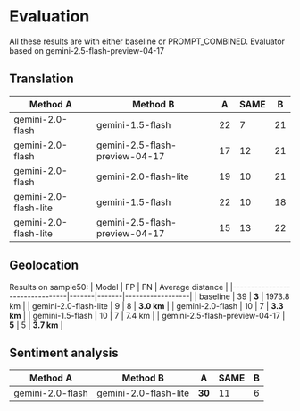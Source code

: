 # Evaluation

All these results are with either baseline or PROMPT_COMBINED.
Evaluator based on gemini-2.5-flash-preview-04-17

## Translation

|       Method A         |     Method B                    |  A  | SAME |  B  |
|------------------------|---------------------------------|-----|------|-----|
| gemini-2.0-flash       | gemini-1.5-flash                |  22 |   7  |  21 |
| gemini-2.0-flash       | gemini-2.5-flash-preview-04-17  |  17 |  12  |  21 |
| gemini-2.0-flash       | gemini-2.0-flash-lite           |  19 |  10  |  21 |
| gemini-2.0-flash-lite  | gemini-1.5-flash                |  22 |  10  |  18 |
| gemini-2.0-flash-lite  | gemini-2.5-flash-preview-04-17  |  15 |  13  |  22 |

## Geolocation

Results on sample50:
|         Model                  |   FP  |   FN  | Average distance |
|--------------------------------|-------|-------|------------------|
| baseline                       |  39   | **3** |    1973.8 km     |
| gemini-2.0-flash-lite          |   9   |   8   |   **3.0 km**     |
| gemini-2.0-flash               |  10   |   7   |   **3.3 km**     |
| gemini-1.5-flash               |  10   |   7   |       7.4 km     |
| gemini-2.5-flash-preview-04-17 | **5** |   5   |   **3.7 km**     |

## Sentiment analysis

|       Method A         |     Method B                    |   A   | SAME |  B  |
|------------------------|---------------------------------|-------|------|-----|
| gemini-2.0-flash       | gemini-2.0-flash-lite           |**30** |  11  |  6  |
